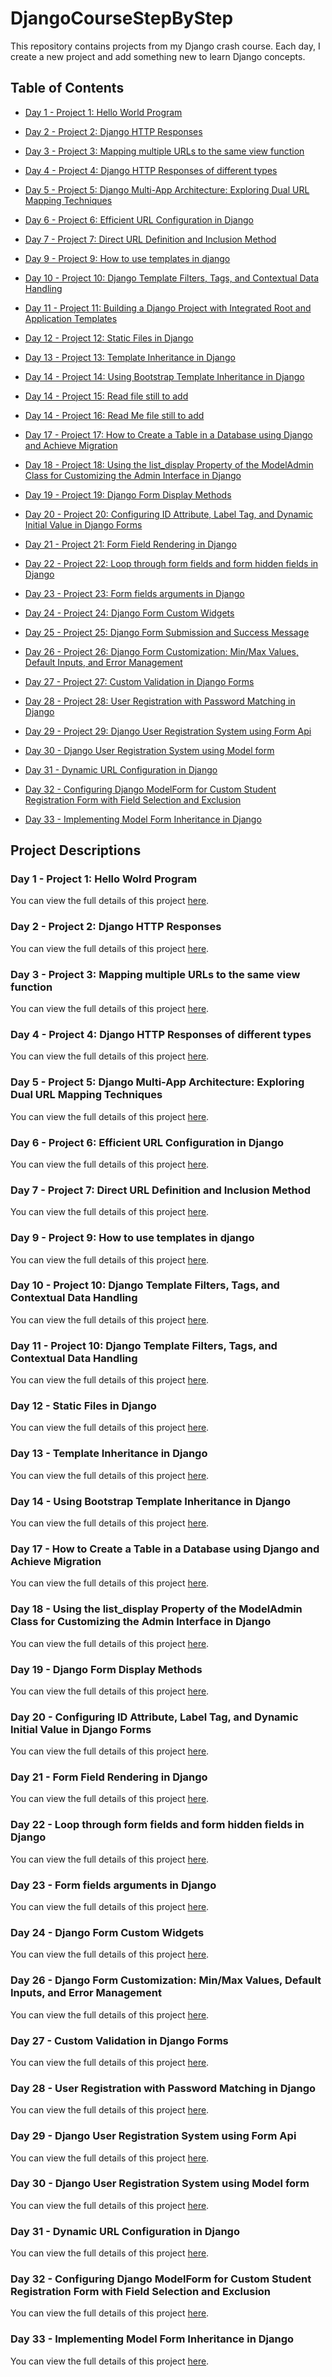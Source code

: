 # DjangoCourseStepByStep

This repository contains projects from my Django crash course. Each day, I create a new project and add something new to learn Django concepts.

## Table of Contents
- [Day 1 - Project 1: Hello World Program](./gs1/)
- [Day 2 - Project 2: Django HTTP Responses](./gs2/day2-project2.md)
- [Day 3 - Project 3: Mapping multiple URLs to the same view function](./gs3/day3-project3.md)
- [Day 4 - Project 4: Django HTTP Responses of different types](./gs4/day4-project4.md)
- [Day 5 - Project 5: Django Multi-App Architecture: Exploring Dual URL Mapping Techniques](./gs5/day5-project5.md)
- [Day 6 - Project 6: Efficient URL Configuration in Django](./gs6/day6-project6.md)
- [Day 7 - Project 7: Direct URL Definition and Inclusion Method](./gs7/day7-project7.md)
- [Day 9 - Project 9: How to use templates in django ](./gs9/day9-project9.md)
- [Day 10 - Project 10: Django Template Filters, Tags, and Contextual Data Handling ](./gs10/day10-project10.md)

- [Day 11 - Project 11: Building a Django Project with Integrated Root and Application Templates ](./gs11/day11-project11.md)
- [Day 12 - Project 12: Static Files in Django ](./gs12/day12-project12.md)
- [Day 13 - Project 13: Template Inheritance in Django ](./gs13/day13-project13.md)
- [Day 14 - Project 14: Using Bootstrap Template Inheritance in Django ](./gs14/day14-project14.md)
- [Day 14 - Project 15: Read file still to add ](./gs15)
- [Day 14 - Project 16: Read Me file still to add ](./gs16)
- [Day 17 - Project 17: How to Create a Table in a Database using Django and Achieve Migration ](./gs17/day17-project17.md)
- [Day 18 - Project 18: Using the list_display Property of the ModelAdmin Class for Customizing the Admin Interface in Django](./gs18/day18-project18.md)
- [Day 19 - Project 19: Django Form Display Methods](./gs19/day19-project19.md)
- [Day 20 - Project 20: Configuring ID Attribute, Label Tag, and Dynamic Initial Value in Django Forms](./g20/day20-project20.md)

- [Day 21 - Project 21: Form Field Rendering in Django](./g21/day21-project21.md)
- [Day 22 - Project 22: Loop through form fields and form hidden fields  in Django](./g22/day22-project22.md)
- [Day 23 - Project 23: Form fields arguments in Django ](./g23/day23-project23.md)
- [Day 24 - Project 24: Django Form Custom Widgets ](./gs24/day24-project24.md)
- [Day 25 - Project 25: Django Form Submission and Success Message ](./gs25/day25-project25.md)
- [Day 26 - Project 26: Django Form Customization: Min/Max Values, Default Inputs, and Error Management](./gs26/day26-project26.md)
- [Day 27 - Project 27: Custom Validation in Django Forms](./gs27/day27-project27.md)
- [Day 28 - Project 28: User Registration with Password Matching in Django](./gs28/day28-project28.md)
- [Day 29 - Project 29: Django User Registration System using Form Api](./gs28/day29-project29.md)
- [Day 30 - Django User Registration System using Model form](./gs30/day30-project30.md)

- [Day 31 - Dynamic URL Configuration in Django](./gs31/day31-project31.md)
- [Day 32 - Configuring Django ModelForm for Custom Student Registration Form with Field Selection and Exclusion](./gs32/day32-project32.md)
- [Day 33 - Implementing Model Form Inheritance in Django](./gs33/day33-project33.md)


## Project Descriptions

### Day 1 - Project 1: Hello Wolrd Program
You can view the full details of this project [here](./gs1/day1-project1.md).

### Day 2 - Project 2: Django HTTP Responses
You can view the full details of this project [here](./gs2/day2-project2.md).

### Day 3 - Project 3: Mapping multiple URLs to the same view function
You can view the full details of this project [here](./gs3/day3-project3.md).


### Day 4 - Project 4: Django HTTP Responses of different types
You can view the full details of this project [here](./gs4/day4-project4.md).

### Day 5 - Project 5: Django Multi-App Architecture: Exploring Dual URL Mapping Techniques
You can view the full details of this project [here](./gs5/day5-project5.md).

### Day 6 - Project 6: Efficient URL Configuration in Django
You can view the full details of this project [here](./gs6/day6-project6.md).

### Day 7 - Project 7: Direct URL Definition and Inclusion Method
You can view the full details of this project [here](./gs7/day7-project7.md).

### Day 9 - Project 9: How to use templates in django 
You can view the full details of this project [here](./gs9/day9-project9.md).

### Day 10 - Project 10: Django Template Filters, Tags, and Contextual Data Handling 
You can view the full details of this project [here](./gs10/day10-project10.md).

### Day 11 - Project 10: Django Template Filters, Tags, and Contextual Data Handling 
You can view the full details of this project [here](./gs11/day11-project11.md).

### Day 12 - Static Files in Django
You can view the full details of this project [here](./gs12/day12-project12.md).

### Day 13 - Template Inheritance in Django
You can view the full details of this project [here](./gs13/day13-project13.md).

### Day 14 - Using Bootstrap Template Inheritance in Django
You can view the full details of this project [here](./gs14/day14-project14.md).

### Day 17 - How to Create a Table in a Database using Django and Achieve Migration
You can view the full details of this project [here](./gs17/day17-project17.md).

### Day 18 - Using the list_display Property of the ModelAdmin Class for Customizing the Admin Interface in Django
You can view the full details of this project [here](./gs18/day18-project18.md).

### Day 19 - Django Form Display Methods
You can view the full details of this project [here](./gs19/day19-project19.md).

### Day 20 - Configuring ID Attribute, Label Tag, and Dynamic Initial Value in Django Forms
You can view the full details of this project [here](./gs20/day20-project20.md).

### Day 21 - Form Field Rendering in Django
You can view the full details of this project [here](./gs21/day21-project21.md).

### Day 22 - Loop through form fields and form hidden fields  in Django
You can view the full details of this project [here](./gs22/day22-project22.md).

### Day 23 - Form fields arguments in Django 
You can view the full details of this project [here](./gs23/day23-project23.md).

### Day 24 - Django Form Custom Widgets 
You can view the full details of this project [here](./gs24/day24-project24.md).

### Day 26 - Django Form Customization: Min/Max Values, Default Inputs, and Error Management
You can view the full details of this project [here](./gs26/day26-project26.md).

### Day 27 - Custom Validation in Django Forms
You can view the full details of this project [here](./gs27/day27-project27.md).

### Day 28 - User Registration with Password Matching in Django
You can view the full details of this project [here](./gs28/day28-project28.md).

### Day 29 - Django User Registration System using Form Api
You can view the full details of this project [here](./gs29/day29-project29.md).

### Day 30 - Django User Registration System using Model form
You can view the full details of this project [here](./gs30/day30-project30.md).

### Day 31 - Dynamic URL Configuration in Django
You can view the full details of this project [here](./gs31/day31-project31.md).

### Day 32 - Configuring Django ModelForm for Custom Student Registration Form with Field Selection and Exclusion
You can view the full details of this project [here](./gs32/day32-project32.md).

### Day 33 - Implementing Model Form Inheritance in Django
You can view the full details of this project [here](./gs33/day33-project33.md).
